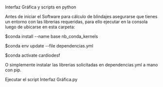 Interfaz Gráfica y scripts en python

Antes de iniciar el Software para cálculo de blindajes asegurarse que tienes un entorno con las librerias requeridas, para ello
ejecutar en la consola luego de ubicarse en esta carpeta:

$conda install --name base nb_conda_kernels

$conda env update --file dependencias.yml

$conda activate cardiodesf

O simplemente instalar las librerias solicitadas en dependencias.yml a mano con pip.

Ejecutar el script Interfaz Gráfica.py
